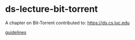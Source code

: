 # ds-lecture-bit-torrent
A chapter on Bit-Torrent contributed to: https://ds.cs.luc.edu

[guidelines](https://docs.google.com/document/d/1SvXT3Bc1uTSgz9JpB_vxnvsRawPWL-xUM2cO8vluR_M/edit?usp=sharing)
